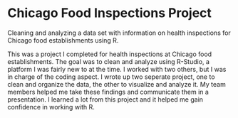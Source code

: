 # Chicago Food Inspections Project
Cleaning and analyzing a data set with information on health inspections for Chicago food establishments using R. 

This was a project I completed for health inspections at Chicago food establishments.  The goal was to clean and analyze using R-Studio, a platform I was fairly new to at the time. I worked with two others, but I was in charge of the coding aspect.  I wrote up two seperate project, one to clean and organize the data, the other to visualize and analyze it. My team members helped me take these findings and communicate them in a presentation. I learned a lot from this project and it helped me gain confidence in working with R.
